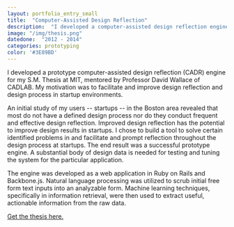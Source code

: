 ```yaml
---
layout: portfolio_entry_small
title:  "Computer-Assisted Design Reflection"
description:  "I developed a computer-assisted design reflection engine for my S.M. Thesis at MIT, mentored by Professor David Wallace.  My motivation was to facilitate and improve design reflection and design processes in startups.  Developed as a web application in Ruby on Rails and Backbone.js, the engine applies natural language processing and machine learning techniques to extract useful, actionable information from raw design data."
image: "/img/thesis.png"
datedone:  "2012 - 2014"
categories: prototyping
color: '#3E89BD'
---
```


I developed a prototype computer-assisted design reflection (CADR) engine for my S.M. Thesis at MIT, mentored by Professor David Wallace of CADLAB.  My motivation was to facilitate and improve design reflection and design process in startup environments.  

An initial study of my users -- startups -- in the Boston area revealed that most do not have a defined design process nor do they conduct frequent and effective design reflection.  Improved design reflection has the potential to improve design results in startups.  I chose to build a tool to solve certain identified problems in and facilitate and prompt reflection throughout the design process at startups.  The end result was a successful prototype engine.  A substantial body of design data is needed for testing and tuning the system for the particular application.  

The engine was developed as a web application in Ruby on Rails and Backbone.js.  Natural language processing was utilized to scrub initial free form text inputs into an analyzable form.  Machine learning techniques, specifically in information retrieval, were then used to extract useful, actionable information from the raw data.   

[Get the thesis here.](/files/Gimenez_Thesis_Final.pdf)
